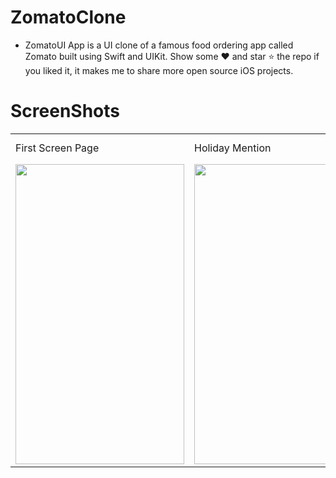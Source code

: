 # ZomatoClone
* ZomatoUI App is a UI clone of a famous food ordering app called Zomato built using Swift and UIKit. Show some ❤️ and star ⭐ the repo if you liked it, it makes me to share more open source iOS projects.

# ScreenShots
<table>
  <tr>
    <td>First Screen Page</td>
     <td>Holiday Mention</td>
     <td>Present day in purple and selected day in pink</td>
  </tr>
  <tr>
    <td><img src="![simulator_screenshot_78A58F8E-19FF-484C-A0B4-9BB311FFD5A1](https://user-images.githubusercontent.com/75114840/184346416-e2b420c5-375e-4bac-a7b3-e09296fee460.png)" width=270 height=480></td>
    <td><img src="screenshots/Screenshot_1582745125.png" width=270 height=480></td>
    <td><img src="screenshots/Screenshot_1582745139.png" width=270 height=480></td>
  </tr>
 </table>



